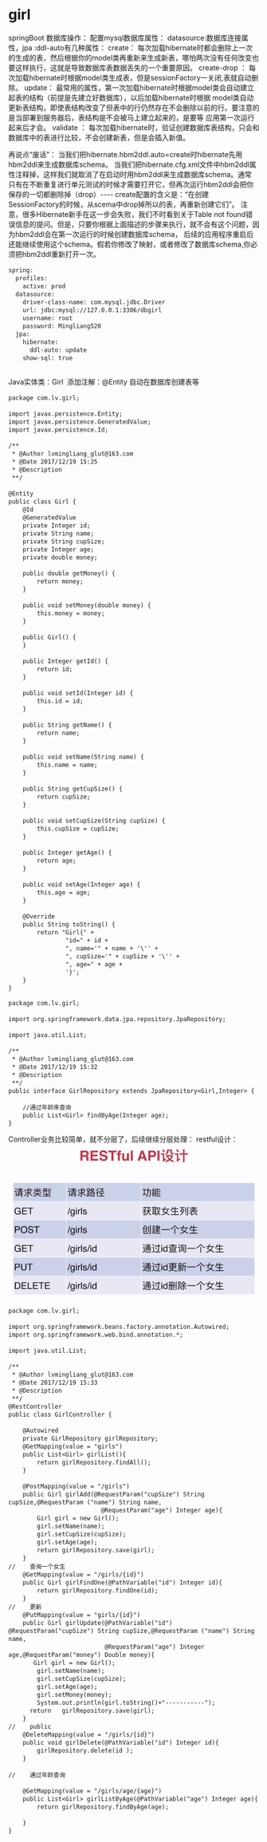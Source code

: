 # girl
springBoot 数据库操作：
配置mysql数据库属性：
datasource:数据库连接属性，jpa 
:ddl-auto有几种属性：
create：
每次加载hibernate时都会删除上一次的生成的表，然后根据你的model类再重新来生成新表，哪怕两次没有任何改变也要这样执行，这就是导致数据库表数据丢失的一个重要原因。
create-drop ：
每次加载hibernate时根据model类生成表，但是sessionFactory一关闭,表就自动删除。
update：
最常用的属性，第一次加载hibernate时根据model类会自动建立起表的结构（前提是先建立好数据库），以后加载hibernate时根据 model类自动更新表结构，即使表结构改变了但表中的行仍然存在不会删除以前的行。要注意的是当部署到服务器后，表结构是不会被马上建立起来的，是要等 应用第一次运行起来后才会。
validate ：
每次加载hibernate时，验证创建数据库表结构，只会和数据库中的表进行比较，不会创建新表，但是会插入新值。

再说点“废话”：
当我们把hibernate.hbm2ddl.auto=create时hibernate先用hbm2ddl来生成数据库schema。
当我们把hibernate.cfg.xml文件中hbm2ddl属性注释掉，这样我们就取消了在启动时用hbm2ddl来生成数据库schema。通常 只有在不断重复进行单元测试的时候才需要打开它，但再次运行hbm2ddl会把你保存的一切都删除掉（drop）---- create配置的含义是：“在创建SessionFactory的时候，从scema中drop掉所以的表，再重新创建它们”。
注意，很多Hibernate新手在这一步会失败，我们不时看到关于Table not found错误信息的提问。但是，只要你根据上面描述的步骤来执行，就不会有这个问题，因为hbm2ddl会在第一次运行的时候创建数据库schema， 后续的应用程序重启后还能继续使用这个schema。假若你修改了映射，或者修改了数据库schema,你必须把hbm2ddl重新打开一次。

```
spring:
  profiles:
    active: prod
  datasource:
    driver-class-name: com.mysql.jdbc.Driver
    url: jdbc:mysql://127.0.0.1:3306/dbgirl
    username: root
    password: Mingliang520
  jpa:
    hibernate:
      ddl-auto: update
    show-sql: true  


```
Java实体类：Girl  添加注解：@Entity 自动在数据库创建表等
```
package com.lv.girl;

import javax.persistence.Entity;
import javax.persistence.GeneratedValue;
import javax.persistence.Id;

/**
 * @Author lvmingliang_glut@163.com
 * @Date 2017/12/19 15:25
 * @Description
 **/

@Entity
public class Girl {
    @Id
    @GeneratedValue
    private Integer id;
    private String name;
    private String cupSize;
    private Integer age;
    private double money;

    public double getMoney() {
        return money;
    }

    public void setMoney(double money) {
        this.money = money;
    }

    public Girl() {
    }

    public Integer getId() {
        return id;
    }

    public void setId(Integer id) {
        this.id = id;
    }

    public String getName() {
        return name;
    }

    public void setName(String name) {
        this.name = name;
    }

    public String getCupSize() {
        return cupSize;
    }

    public void setCupSize(String cupSize) {
        this.cupSize = cupSize;
    }

    public Integer getAge() {
        return age;
    }

    public void setAge(Integer age) {
        this.age = age;
    }

    @Override
    public String toString() {
        return "Girl{" +
                "id=" + id +
                ", name='" + name + '\'' +
                ", cupSize='" + cupSize + '\'' +
                ", age=" + age +
                '}';
    }
}

```

```
package com.lv.girl;

import org.springframework.data.jpa.repository.JpaRepository;

import java.util.List;

/**
 * @Author lvmingliang_glut@163.com
 * @Date 2017/12/19 15:32
 * @Description
 **/
public interface GirlRepository extends JpaRepository<Girl,Integer> {

    //通过年龄来查询
    public List<Girl> findByAge(Integer age);
}

```
Controller业务比较简单，就不分层了，后续继续分层处理：
restful设计：
![](https://github.com/15118153939/girl/blob/jpa-restful-controller/img/restful/restful.png)
```
package com.lv.girl;

import org.springframework.beans.factory.annotation.Autowired;
import org.springframework.web.bind.annotation.*;

import java.util.List;

/**
 * @Author lvmingliang_glut@163.com
 * @Date 2017/12/19 15:33
 * @Description
 **/
@RestController
public class GirlController {

    @Autowired
    private GirlRepository girlRepository;
    @GetMapping(value = "girls")
    public List<Girl> girlList(){
        return girlRepository.findAll();
    }

    @PostMapping(value = "/girls")
    public Girl girlAdd(@RequestParam("cupSize") String cupSize,@RequestParam ("name") String name,
                          @RequestParam("age") Integer age){
        Girl girl = new Girl();
        girl.setName(name);
        girl.setCupSize(cupSize);
        girl.setAge(age);
        return girlRepository.save(girl);
    }
//    查询一个女生
    @GetMapping(value = "/girls/{id}")
    public Girl girlFindOne(@PathVariable("id") Integer id){
        return girlRepository.findOne(id);
    }
//    更新
    @PutMapping(value = "girls/{id}")
    public Girl girlUpdate(@PathVariable("id") @RequestParam("cupSize") String cupSize,@RequestParam ("name") String name,
                           @RequestParam("age") Integer age,@RequestParam("money") Double money){
       Girl girl = new Girl();
        girl.setName(name);
        girl.setCupSize(cupSize);
        girl.setAge(age);
        girl.setMoney(money);
        System.out.println(girl.toString()+"-----------");
      return   girlRepository.save(girl);
    }
//    public
    @DeleteMapping(value = "/girls/{id}")
    public void girlDelete(@PathVariable("id") Integer id){
        girlRepository.delete(id );
    }

//    通过年龄查询

    @GetMapping(value = "/girls/age/{age}")
    public List<Girl> girlListByAge(@PathVariable("age") Integer age){
        return girlRepository.findByAge(age);

    }
}

```

